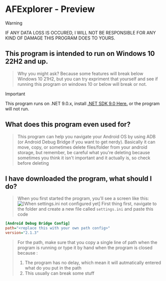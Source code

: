 # AFExplorer - Preview
> [!WARNING]
> IF ANY DATA LOSS IS OCCURED, I WILL NOT BE RESPONSIBLE FOR ANY KIND OF DAMAGE THIS PROGRAM DOES TO YOURS.
>
## This program is intended to run on Windows 10 22H2 and up.
> Why you might ask? Because some features will break below Windows 10 21H2, but you can try expriment that yourself and see if running this program on windows 10 or below will break or not.

> [!IMPORTANT]
> This program runs on .NET 9.0.x, install [.NET SDK 9.0 Here.](https://dotnet.microsoft.com/en-us/download/dotnet/9.0) or the program will not run.

## What does this program even used for?
> This program can help you navigate your Android OS by using ADB (or Android Debug Bridge if you want to get nerdy). Basically it can move, copy, or sometimes delete files/folder from your android storage, but remember,  be careful what you're deleting because sometimes you think it isn't important and it actually is, so check before deleting

## I have downloaded the program, what should I do?
> When you first started the program, you'll see a screen like this:
![[When settings.ini not configured yet]]([https://i.imgur.com/hWrHaJJ.jpeg])
> First thing first, navigate to the folder and create a new file called  `settings.ini` and paste this code
```ini
[Android Debug Bridge Config]
path="<replace this with your own path config>"
version="2.1.3"
```
> For the path, make sure that you copy a single line of path when the program is running or type it by hand when the program is closed because :
> 1. The program has no delay, which mean it will autmatically entered what do you put in the path
> 2. This usually can break some stuff


